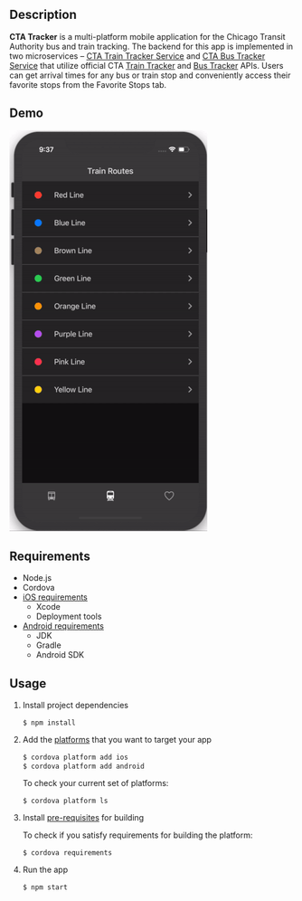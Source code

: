 ## Description
__CTA Tracker__ is a multi-platform mobile application for the Chicago Transit Authority bus and train tracking. 
The backend for this app is implemented in two microservices – [CTA Train Tracker Service](https://github.com/mDemianchuk/cta-train-tracker-service) 
and [CTA Bus Tracker Service](https://github.com/mDemianchuk/cta-bus-tracker-service) that utilize official CTA [Train Tracker](https://www.transitchicago.com/developers/traintracker/) and [Bus Tracker](https://www.transitchicago.com/developers/bustracker/) APIs.
Users can get arrival times for any bus or train stop and conveniently access their favorite stops from the Favorite Stops tab.

## Demo
![iOS client demo](https://raw.githubusercontent.com/mDemianchuk/cta-tracker/master/img/ios-demo.gif)

## Requirements
- Node.js
- Cordova
- [iOS requirements](https://cordova.apache.org/docs/en/latest/guide/platforms/ios/#installing-the-requirements)
    * Xcode
    * Deployment tools
- [Android requirements](https://cordova.apache.org/docs/en/latest/guide/platforms/android/index.html#installing-the-requirements)
    * JDK
    * Gradle
    * Android SDK

## Usage
1. Install project dependencies
   ```$xslt
   $ npm install
   ```
2. Add the [platforms](https://cordova.apache.org/docs/en/latest/guide/cli/index.html#add-platforms) that you want to target your app
    ```$xslt
    $ cordova platform add ios
    $ cordova platform add android
    ```

    To check your current set of platforms:
    ```$xslt
    $ cordova platform ls
    ```

3. Install [pre-requisites](https://cordova.apache.org/docs/en/latest/guide/cli/index.html#install-pre-requisites-for-building) for building

    To check if you satisfy requirements for building the platform:
    ```$xslt
    $ cordova requirements
    ```

4. Run the app
    ```$xslt
    $ npm start
    ```
